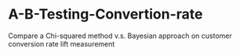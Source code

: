 # A-B-Testing-Convertion-rate
Compare a Chi-squared method v.s. Bayesian approach on customer conversion rate lift measurement
